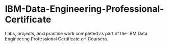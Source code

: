 # IBM-Data-Engineering-Professional-Certificate
Labs, projects, and practice work completed as part of the IBM Data Engineering Professional Certificate on Coursera.

